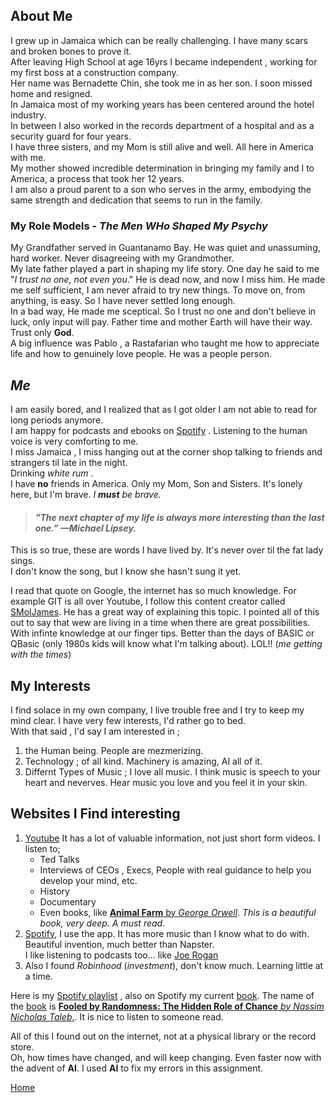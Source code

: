 ## About Me

 I grew up in Jamaica which can be really challenging.  I have many scars and broken bones to prove it.  
After leaving High School at age 16yrs I became independent , working for my first boss at a construction company.  
Her name was Bernadette Chin, she took me in as her son. I soon missed home and resigned.  
 In Jamaica most of my working years has been centered around the hotel industry.   
In between I also worked in the records department of a hospital and as a security guard for four years.  
I have three sisters, and my Mom is still alive and well. All here in America with me.  
My mother showed incredible determination in bringing my family and I to America, a process that took her 12 years.  
I am also a proud parent to a son who serves in the army, embodying the same strength and dedication that seems to run in the family.  

### My Role Models - *The Men WHo Shaped My Psychy*
 
 My Grandfather served in Guantanamo Bay. He was quiet and unassuming, hard worker. Never disagreeing with my Grandmother.   
My late father played a part in shaping my life story. One day he said to me "*I trust no one, not even you*." He is dead now, and now I miss him.
He made me self sufficient, I am never afraid to try new things. To move on, from anything, is easy. So I have never settled long enough.  
In a bad way, He made me sceptical. So I trust no one and don't believe in luck, only input will pay. Father time and mother Earth will have their way.  Trust only **God**.  
A big influence was Pablo , a Rastafarian who taught me how to appreciate life and how to genuinely love people. He was a people person.

## *Me*

 I am easily bored, and I realized that as I got older I am not able to read for long periods anymore.   
I am happy for podcasts and ebooks on [Spotify](www.spotify.com) . Listening to the human voice is very comforting to me.  
I miss Jamaica , I miss hanging out at the corner shop talking to friends and strangers til late in the night.  
Drinking *white rum* .  
I have **no** friends in America. Only my Mom, Son and Sisters. It's lonely here, but I'm brave. *I **must** be brave.*

  > #### *"The next chapter of my life is always more interesting than the last one.” —Michael Lipsey.*


 This is so true, these are words I have lived by. It's never over til the fat lady sings.  
 I don't know the song, but I know she hasn't sung it yet.  

I read that quote on Google, the internet has so much knowledge. For example GIT is all over Youtube, I follow this content creator called [SMolJames](https://www.youtube.com/watch?v=Eb3lOiukwAQ). He has a great way of explaining this topic.
I pointed all of this out to say that wew are living in a time when there are great possibilities. With infinte knowledge at our finger tips.
Better than the days of BASIC or QBasic (only 1980s kids will know what I'm talking about).
LOL!! (*me getting with the times*)

## My Interests
    
 I find solace in my own company, I live trouble free and I try to keep my mind clear. I have very few interests, I'd rather go to bed.  
With that said , I'd say I am interested in ;
  1. the Human being. People are mezmerizing.
  2. Technology ; of all kind. Machinery is amazing, AI all of it.
  3. Differnt Types of Music ; I love all music. I think music is speech to your heart and neverves. Hear music you love and you feel it in your skin.

## Websites I Find interesting
  
  1. [Youtube](www.youtube.com) It has a lot of valuable information, not just short form videos. I listen to;  
       * Ted Talks
       * Interviews of CEOs , Execs, People with real guidance to help you develop your mind, etc.
       * History
       * Documentary
       * Even books, like [**Animal Farm** by *George Orwell*](https://www.youtube.com/watch?v=kc78arfcmRo&t=4233s). *This is a beautiful book, very deep. A must read.*
   2. [Spotify](www.spotify.com), I use the app. It has more music than I know what to do with. Beautiful invention, much better than Napster.  
         I like listening to podcasts too... like [Joe Rogan](https://open.spotify.com/show/4rOoJ6Egrf8K2IrywzwOMk)
   3. Also I found *Robinhood* (*investment*), don't know much. Learning little at a time. 
 
 Here is my [Spotify playlist] , also on Spotify my current [book]. The name of the [book] is [**Fooled by Randomness: The Hidden Role of Chance** *by Nassim Nicholas Taleb*.][book]. It is nice to listen to someone read.
   
 All of this I found out on the internet, not at a physical library or the record store.  
 Oh, how times have changed, and will keep changing. Even faster now with the advent of **AI**. I used **AI** to fix my errors in this assignment.
 
 
 [book]:https://open.spotify.com/show/5Ec2WyIHNBicwaQpgbCrcx?si=yPQVlX4xRWWqOS_-fB-rBw
 
 [Spotify playlist]:https://nam02.safelinks.protection.outlook.com/?url=https%3A%2F%2Fopen.spotify.com%2Fplaylist%2F37i9dQZF1E4q2ZCpznE62A%3Fsi%3D-pVV3nNxRYaUMNiReaMW5Q%26pi%3Du-K0gAeP04S4u7&data=05%7C02%7Cdpphillpotts%40my.waketech.edu%7C1627d5d4bd3d4cbaa1ff08dd3b8755a7%7C16cc8ad984fe481db9b048e7758c41aa%7C0%7C0%7C638732174649794771%7CUnknown%7CTWFpbGZsb3d8eyJFbXB0eU1hcGkiOnRydWUsIlYiOiIwLjAuMDAwMCIsIlAiOiJXaW4zMiIsIkFOIjoiTWFpbCIsIldUIjoyfQ%3D%3D%7C0%7C%7C%7C&sdata=rjzDc3ql%2B4KjSRKEEWDb7jV4rAbLGB7eh%2Ba6stipmLI%3D&reserved=0

 [Home](README.md)